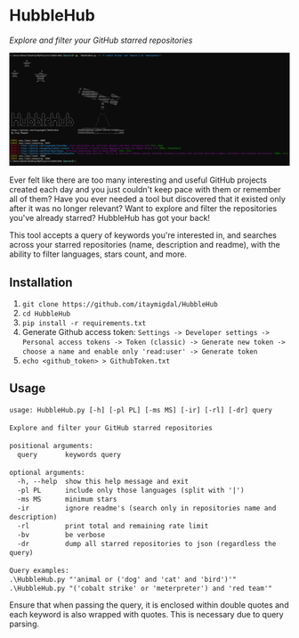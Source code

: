 
# HubbleHub

*Explore and filter your GitHub starred repositories*

![](/HubbleHub.PNG)

Ever felt like there are too many interesting and useful GitHub projects created each day and you just couldn't keep pace with them or remember all of them? 
Have you ever needed a tool but discovered that it existed only after it was no longer relevant?
Want to explore and filter the repositories you've already starred?
HubbleHub has got your back!

This tool accepts a query of keywords you're interested in, and searches across your starred repositories (name, description and readme), with the ability to filter languages, stars count, and more.

## Installation
1. `git clone https://github.com/itaymigdal/HubbleHub`
2. `cd HubbleHub`
3. `pip install -r requirements.txt`
4. Generate Github access token: `Settings -> Developer settings -> Personal access tokens -> Token (classic) -> Generate new token -> choose a name and enable only 'read:user' -> Generate token`
5. `echo <github_token> > GithubToken.txt`


## Usage

```
usage: HubbleHub.py [-h] [-pl PL] [-ms MS] [-ir] [-rl] [-dr] query

Explore and filter your GitHub starred repositories

positional arguments:
  query       keywords query

optional arguments:
  -h, --help  show this help message and exit
  -pl PL      include only those languages (split with '|')
  -ms MS      minimum stars
  -ir         ignore readme's (search only in repositories name and description)
  -rl         print total and remaining rate limit
  -bv         be verbose
  -dr         dump all starred repositories to json (regardless the query)

Query examples:
.\HubbleHub.py "'animal or ('dog' and 'cat' and 'bird')'"
.\HubbleHub.py "('cobalt strike' or 'meterpreter') and 'red team'"
```

Ensure that when passing the query, it is enclosed within double quotes and each keyword is also wrapped with quotes. This is necessary due to query parsing.